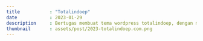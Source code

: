 ```yaml
---
title           : "Totalindoep"
date            : 2023-01-29
description     : Bertugas membuat tema wordpress totalindoep, dengan menggunakan elementor sebagai front end dan membuat kostum plugin widget elementor untuk tema.
thumbnail       : assets/post/2023-totalindoep.com.png
---
```

